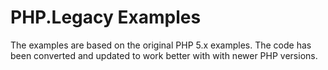 # PHP.Legacy Examples

The examples are based on the original PHP 5.x examples. The code has been converted and updated to work better with with newer PHP versions.
